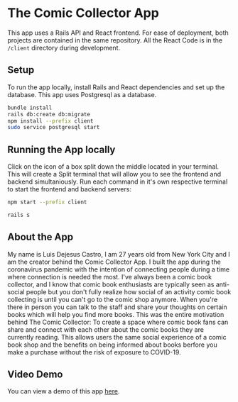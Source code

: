 # The Comic Collector App

This app uses a Rails API and React frontend. For ease of deployment, both projects are contained in the same repository. All the React Code is in the `/client` directory during development.

## Setup

To run the app locally, install Rails and React dependencies and set up the database. This app uses Postgresql as a database.

```sh
bundle install
rails db:create db:migrate
npm install --prefix client
sudo service postgresql start
```
## Running the App locally

Click on the icon of a box split down the middle located in your terminal. This will create a Split terminal that will allow you to see the frontend and backend simultaniously. Run each command in it's own respective terminal to start the frontend and backend servers:

```sh
npm start --prefix client
```

```sh
rails s
```

## About the App
My name is Luis Dejesus Castro, I am 27 years old from New York City and I am the creator behind the Comic Collector App. I built the app during the coronavirus pandemic with the intention of connecting people during a time where connection is needed the most. I've always been a comic book collector, and I know that comic book enthusiasts are typically seen as anti-social people but you don't fully realize how social of an activity comic book collecting is until you can't go to the comic shop anymore. When you're there in person you can talk to the staff and share your thoughts on certain books which will help you find more books. This was the entire motivation behind The Comic Collector: To create a space where comic book fans can share and connect with each other about the comic books they are currently reading. This allows users the same social experience of a comic book shop and the benefits on being informed about books berfore you make a purchase without the risk of exposure to COVID-19.

## Video Demo

You can view a demo of this app [here](https://www.youtube.com/watch?v=lL3vUXV6tTc).